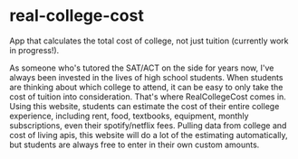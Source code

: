 # real-college-cost
App that calculates the total cost of college, not just tuition (currently work in progress!).

As someone who's tutored the SAT/ACT on the side for years now, I've always been invested in the lives of high school students.
When students are thinking about which college to attend, it can be easy to only take the cost of tuition into consideration. 
That's where RealCollegeCost comes in. Using this website, students can estimate the cost of their entire college experience, including
rent, food, textbooks, equipment, monthly subscriptions, even their spotify/netflix fees. Pulling data from college and cost of 
living apis, this website will do a lot of the estimating automatically, but students are always free to enter in their own custom 
amounts. 
